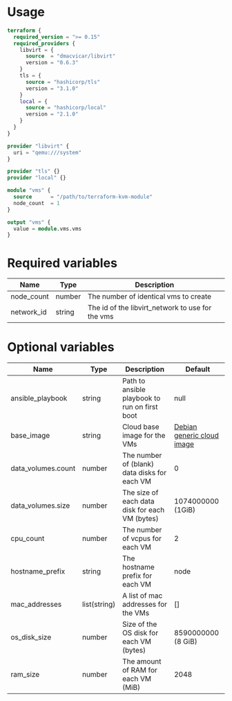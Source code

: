 # Usage
```terraform
terraform {
  required_version = ">= 0.15"
  required_providers {
    libvirt = {
      source  = "dmacvicar/libvirt"
      version = "0.6.3"
    }
    tls = {
      source = "hashicorp/tls"
      version = "3.1.0"
    }
    local = {
      source = "hashicorp/local"
      version = "2.1.0"
    }
  }
}

provider "libvirt" {
  uri = "qemu:///system"
}

provider "tls" {}
provider "local" {}

module "vms" {
  source      = "/path/to/terraform-kvm-module"
  node_count  = 1
}

output "vms" {
  value = module.vms.vms
}
```

# Required variables
| Name | Type | Description |
| ---- | ---- | ----------- |
| node_count | number | The number of identical vms to create | 
| network_id | string | The id of the libvirt_network to use for the vms |
                                                                                           
# Optional variables
| Name | Type | Description | Default |
| ---- | ---- | ----------- | ------- |
| ansible_playbook | string | Path to ansible playbook to run on first boot | null |
| base_image | string | Cloud base image for the VMs | [Debian generic cloud image](https://cdimage.debian.org/cdimage/cloud/buster/20211011-792/) |
| data_volumes.count | number | The number of (blank) data disks for each VM | 0 |
| data_volumes.size | number | The size of each data disk for each VM (bytes) | 1074000000 (1GiB) |
| cpu_count | number | The number of vcpus for each VM | 2 |
| hostname_prefix | string | The hostname prefix for each VM | node |
| mac_addresses | list(string) | A list of mac addresses for the VMs | [] |
| os_disk_size | number | Size of the OS disk for each VM (bytes) | 8590000000 (8 GiB) |
| ram_size | number | The amount of RAM for each VM (MiB) | 2048 |
